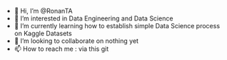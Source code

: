 - 👋 Hi, I’m @RonanTA
- 👀 I’m interested in Data Engineering and Data Science
- 🌱 I’m currently learning how to establish simple Data Science process on Kaggle Datasets
- 💞️ I’m looking to collaborate on nothing yet
- 📫 How to reach me : via this git

<!---
RonanTA/RonanTA is a ✨ special ✨ repository because its `README.md` (this file) appears on your GitHub profile.
You can click the Preview link to take a look at your changes.
--->
